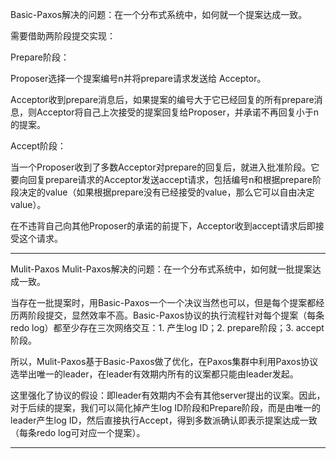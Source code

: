Basic-Paxos解决的问题：在一个分布式系统中，如何就一个提案达成一致。

需要借助两阶段提交实现：

Prepare阶段：

Proposer选择一个提案编号n并将prepare请求发送给 Acceptor。

Acceptor收到prepare消息后，如果提案的编号大于它已经回复的所有prepare消息，则Acceptor将自己上次接受的提案回复给Proposer，并承诺不再回复小于n的提案。

Accept阶段：

当一个Proposer收到了多数Acceptor对prepare的回复后，就进入批准阶段。它要向回复prepare请求的Acceptor发送accept请求，包括编号n和根据prepare阶段决定的value（如果根据prepare没有已经接受的value，那么它可以自由决定value）。

在不违背自己向其他Proposer的承诺的前提下，Acceptor收到accept请求后即接受这个请求。

---

Mulit-Paxos
Mulit-Paxos解决的问题：在一个分布式系统中，如何就一批提案达成一致。

当存在一批提案时，用Basic-Paxos一个一个决议当然也可以，但是每个提案都经历两阶段提交，显然效率不高。Basic-Paxos协议的执行流程针对每个提案（每条redo log）都至少存在三次网络交互：1. 产生log ID；2. prepare阶段；3. accept阶段。


所以，Mulit-Paxos基于Basic-Paxos做了优化，在Paxos集群中利用Paxos协议选举出唯一的leader，在leader有效期内所有的议案都只能由leader发起。

这里强化了协议的假设：即leader有效期内不会有其他server提出的议案。因此，对于后续的提案，我们可以简化掉产生log ID阶段和Prepare阶段，而是由唯一的leader产生log ID，然后直接执行Accept，得到多数派确认即表示提案达成一致（每条redo log可对应一个提案）。

---
